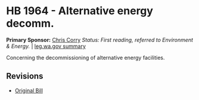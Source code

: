 # HB 1964 - Alternative energy decomm.
**Primary Sponsor:** [Chris Corry](/person/leg/corry_ch.md)
*Status: First reading, referred to Environment & Energy.* | [leg.wa.gov summary](https://app.leg.wa.gov/billsummary?BillNumber=1964&Year=2021)

Concerning the decommissioning of alternative energy facilities.

## Revisions
* [Original Bill](1/)